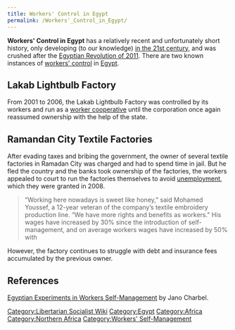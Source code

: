 ```yaml
---
title: Workers' Control in Egypt
permalink: /Workers'_Control_in_Egypt/
---
```


**Workers' Control in Egypt** has a relatively recent and unfortunately
short history, only developing (to our knowledge) [in the 21st
century](Timeline_of_Libertarian_Socialism_in_Northern_Africa "wikilink"),
and was crushed after the [Egyptian Revolution of
2011](Egyptian_Revolution_(2011) "wikilink"). There are two known
instances of [workers' control](Workers'_Control_by_Country "wikilink")
in [Egypt](Egypt "wikilink").

## Lakab Lightbulb Factory

From 2001 to 2006, the Lakab Lightbulb Factory was controlled by its
workers and run as a [worker cooperative](Worker_Cooperative "wikilink")
until the corporation once again reassumed ownership with the help of
the state.

## Ramandan City Textile Factories

After evading taxes and bribing the government, the owner of several
textile factories in Ramadan City was charged and had to spend time in
jail. But he fled the country and the banks took ownership of the
factories, the workers appealed to court to run the factories themselves
to avoid [unemployment](unemployment "wikilink"), which they were
granted in 2008.

> “Working here nowadays is sweet like honey," said Mohamed Youssef, a
> 12-year veteran of the company’s textile embroidery production line.
> “We have more rights and benefits as workers." His wages have
> increased by 30% since the introduction of self-management, and on
> average workers wages have increased by 50% with

However, the factory continues to struggle with debt and insurance fees
accumulated by the previous owner.

## References

[Egyptian Experiments in Workers
Self-Management](https://she2i2.blogspot.com/2009/08/egyptian-experiments-in-workers-self.html)
by Jano Charbel.

[Category:Libertarian Socialist
Wiki](Category:Libertarian_Socialist_Wiki "wikilink")
[Category:Egypt](Category:Egypt "wikilink")
[Category:Africa](Category:Africa "wikilink") [Category:Northern
Africa](Category:Northern_Africa "wikilink") [Category:Workers'
Self-Management](Category:Workers'_Self-Management "wikilink")